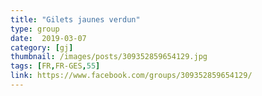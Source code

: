 ```yaml
---
title: "Gilets jaunes verdun"
type: group
date:  2019-03-07
category: [gj]
thumbnail: /images/posts/309352859654129.jpg
tags: [FR,FR-GES,55]
link: https://www.facebook.com/groups/309352859654129/
---
```


